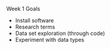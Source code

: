 Week 1 Goals
- Install software
- Research terms
- Data set exploration (through code)
- Experiment with data types